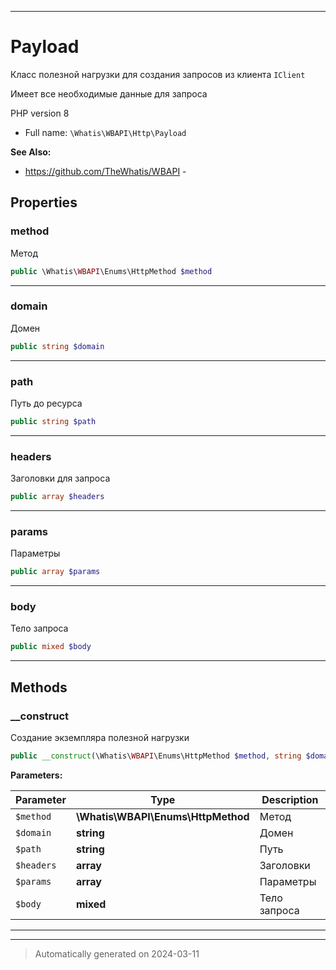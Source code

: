 ***

# Payload

Класс полезной нагрузки
для создания запросов из
клиента `IClient`

Имеет все необходимые данные
для запроса

PHP version 8

* Full name: `\Whatis\WBAPI\Http\Payload`

**See Also:**

* https://github.com/TheWhatis/WBAPI - 



## Properties


### method

Метод

```php
public \Whatis\WBAPI\Enums\HttpMethod $method
```






***

### domain

Домен

```php
public string $domain
```






***

### path

Путь до ресурса

```php
public string $path
```






***

### headers

Заголовки для запроса

```php
public array $headers
```






***

### params

Параметры

```php
public array $params
```






***

### body

Тело запроса

```php
public mixed $body
```






***

## Methods


### __construct

Создание экземпляра полезной нагрузки

```php
public __construct(\Whatis\WBAPI\Enums\HttpMethod $method, string $domain, string $path, array $headers, array $params, mixed $body): mixed
```








**Parameters:**

| Parameter | Type | Description |
|-----------|------|-------------|
| `$method` | **\Whatis\WBAPI\Enums\HttpMethod** | Метод |
| `$domain` | **string** | Домен |
| `$path` | **string** | Путь |
| `$headers` | **array** | Заголовки |
| `$params` | **array** | Параметры |
| `$body` | **mixed** | Тело запроса |





***


***
> Automatically generated on 2024-03-11
